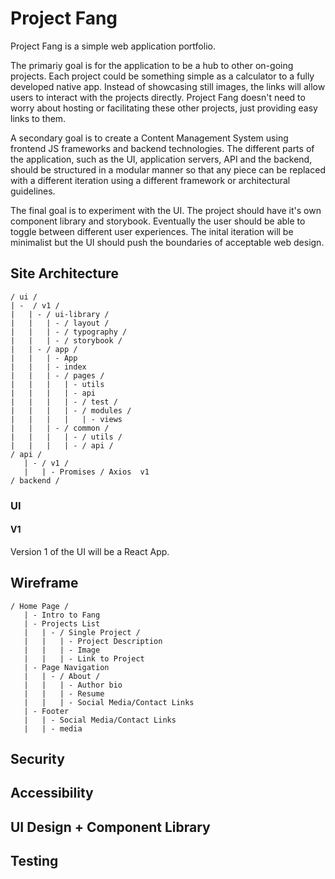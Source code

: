 # Project Fang
Project Fang is a simple web application portfolio. 

The primariy goal is for the application to be a hub to other on-going projects. Each project could be something simple as a calculator to a fully developed native app. Instead of showcasing still images, the links will allow users to interact with the projects directly. Project Fang doesn't need to worry about hosting or facilitating these other projects, just providing easy links to them.

A secondary goal is to create a Content Management System using frontend JS frameworks and backend technologies. The different parts of the application, such as the UI, application servers, API and the backend, should be structured in a modular manner so that any piece can be replaced with a different iteration using a different framework or architectural guidelines.

The final goal is to experiment with the UI. The project should have it's own component library and storybook. Eventually the user should be able to toggle between different user experiences. The inital iteration will be minimalist but the UI should push the boundaries of acceptable web design.

## Site Architecture
```
/ ui /
| -  / v1 /
|   | - / ui-library /
|   |   | - / layout /
|   |   | - / typography /         
|   |   | - / storybook /
|   | - / app /
|   |   | - App     
|   |   | - index     
|   |   | - / pages / 
|   |   |   | - utils
|   |   |   | - api
|   |   |   | - / test /
|   |   |   | - / modules /
|   |   |   |   | - views
|   |   | - / common / 
|   |   |   | - / utils /
|   |   |   | - / api /   
/ api /
   | - / v1 / 
   |   | - Promises / Axios  v1
/ backend / 
```

### UI 

#### V1 
Version 1 of the UI will be a React App.

## Wireframe

```
/ Home Page /
   | - Intro to Fang
   | - Projects List
   |   | - / Single Project /
   |   |   | - Project Description
   |   |   | - Image
   |   |   | - Link to Project
   | - Page Navigation
   |   | - / About / 
   |   |   | - Author bio
   |   |   | - Resume
   |   |   | - Social Media/Contact Links
   | - Footer 
   |   | - Social Media/Contact Links
   |   | - media
```

## Security

## Accessibility

## UI Design + Component Library

## Testing
